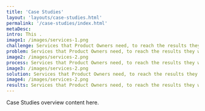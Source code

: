 ```yaml
---
title: 'Case Studies'
layout: 'layouts/case-studies.html'
permalink: '/case-studies/index.html'
metaDesc: 
intro: This .
image1: /images/services-1.png
challenge: Services that Product Owners need, to reach the results they want.
problem: Services that Product Owners need, to reach the results they want.
image2: /images/services-2.png
process: Services that Product Owners need, to reach the results they want.
image3: /images/services-2.png
solution: Services that Product Owners need, to reach the results they want.
image4: /images/services-2.png
results: Services that Product Owners need, to reach the results they want.
---
```


Case Studies overview content here. 